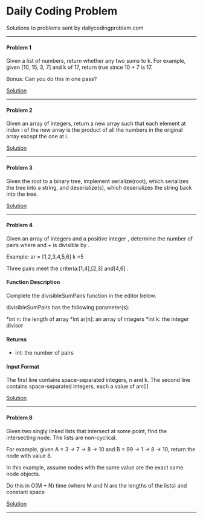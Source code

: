 # Daily Coding Problem

Solutions to problems sent by dailycodingproblem.com

---

#### Problem 1

Given a list of numbers, return whether any two sums to k.
For example, given [10, 15, 3, 7] and k of 17, return true since 10 + 7 is 17.

Bonus: Can you do this in one pass?

[Solution](https://github.com/dysai1234/Daily-Coding-Problem/blob/master/problem001.ipynb)

---

#### Problem 2

Given an array of integers, return a new array such that each element at index i of the new array is the product of all the numbers in the original array except the one at i.



[Solution](https://github.com/dysai1234/Daily-Coding-Problem/blob/master/problem002.ipynb)

---

#### Problem 3

Given the root to a binary tree, implement serialize(root), which serializes the tree into a string, and deserialize(s), which deserializes the string back into the tree.

[Solution](https://github.com/dysai1234/Daily-Coding-Problem/blob/master/problem003.ipynb)

---

#### Problem 4

Given an array of integers and a positive integer , determine the number of  pairs where  and  +  is divisible by .

Example:
ar = [1,2,3,4,5,6]
k =5


Three pairs meet the criteria:[1,4],[2,3] and[4,6] .

#### Function Description

Complete the divisibleSumPairs function in the editor below.

divisibleSumPairs has the following parameter(s):

*int n: the length of array 
*int ar[n]: an array of integers
*int k: the integer divisor
#### Returns
- int: the number of pairs

#### Input Format

The first line contains  space-separated integers, n and k.
The second line contains  space-separated integers, each a value of arr[i]



[Solution](https://github.com/dysai1234/Daily-Coding-Problem/blob/master/problem004.ipynb)

---
#### Problem 8

Given two singly linked lists that intersect at some point, find the intersecting node. The lists are non-cyclical.

For example, given A = 3 -> 7 -> 8 -> 10 and B = 99 -> 1 -> 8 -> 10, return the node with value 8.

In this example, assume nodes with the same value are the exact same node objects.

Do this in O(M + N) time (where M and N are the lengths of the lists) and constant space

[Solution](https://github.com/dysai1234/Daily-Coding-Problem/blob/master/problem008.ipynb)

---

